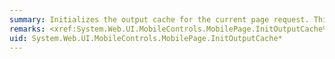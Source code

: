 ```yaml
---
summary: Initializes the output cache for the current page request. This API is obsolete. For information about how to develop ASP.NET mobile applications, see the [www.asp.net/mobile](http://go.microsoft.com/fwlink/?LinkID=182900) Web site.
remarks: <xref:System.Web.UI.MobileControls.MobilePage.InitOutputCache%2A> is introduced in the .NET Framework version 3.5.  For more information, see [Versions and Dependencies](~/docs/framework/migration-guide/versions-and-dependencies.md).
uid: System.Web.UI.MobileControls.MobilePage.InitOutputCache*
---
```

